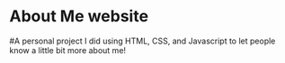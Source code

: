 # About Me website

#A personal project I did using HTML, CSS, and Javascript to let people know a little bit more about me! 

